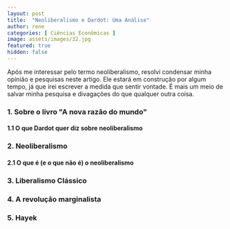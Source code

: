 ```yaml
---
layout: post
title:  "Neoliberalismo e Dardot: Uma Análise"
author: rene
categories: [ Ciências Econômicas ]
image: assets/images/32.jpg
featured: true
hidden: false
---
```

Após me interessar pelo termo neoliberalismo, resolvi condensar minha opinião e pesquisas neste artigo. Ele estará em construção por algum tempo, já que irei escrever a medida que sentir vontade. É mais um meio de salvar minha pesquisa e divagações do que qualquer outra coisa.

### 1. Sobre o livro "A nova razão do mundo"
#### 1.1 O que Dardot quer diz sobre neoliberalismo

### 2. Neoliberalismo
#### 2.1 O que é (e o que não é) o neoliberalismo

### 3. Liberalismo Clássico

### 4. A revolução marginalista

### 5. Hayek
